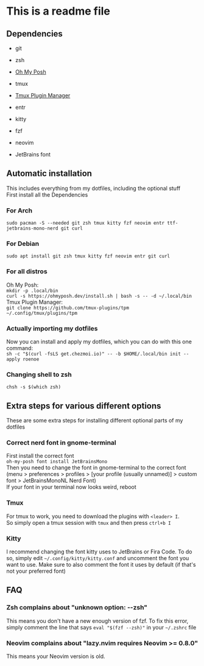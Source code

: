 # This is a readme file

## Dependencies
* git
* zsh
* [Oh My Posh](https://ohmyposh.dev/docs/installation/linux)

* tmux
* [Tmux Plugin Manager](https://github.com/tmux-plugins/tpm)
* entr
* kitty
* fzf
* neovim
* JetBrains font

## Automatic installation
This includes everything from my dotfiles, including the optional stuff\
First install all the Dependencies

### For Arch
`sudo pacman -S --needed git zsh tmux kitty fzf neovim entr ttf-jetbrains-mono-nerd git curl`

### For Debian
`sudo apt install git zsh tmux kitty fzf neovim entr git curl`

### For all distros
Oh My Posh:\
`mkdir -p .local/bin`\
`curl -s https://ohmyposh.dev/install.sh | bash -s -- -d ~/.local/bin`\
Tmux Plugin Manager:\
`git clone https://github.com/tmux-plugins/tpm ~/.config/tmux/plugins/tpm`

### Actually importing my dotfiles
Now you can install and apply my dotfiles, which you can do with this one command:\
`sh -c "$(curl -fsLS get.chezmoi.io)" -- -b $HOME/.local/bin init --apply roenoe`

### Changing shell to zsh
`chsh -s $(which zsh)`

## Extra steps for various different options
These are some extra steps for installing different optional parts of my dotfiles

### Correct nerd font in gnome-terminal
First install the correct font\
`oh-my-posh font install JetBrainsMono`\
Then you need to change the font in gnome-terminal to the correct font (menu > preferences > profiles > \[your profile (usually unnamed)\] > custom font > JetBrainsMonoNL Nerd Font)\
If your font in your terminal now looks weird, reboot

### Tmux
For tmux to work, you need to download the plugins with `<leader> I`.\
So simply open a tmux session with `tmux` and then press `ctrl+b I`

### Kitty
I recommend changing the font kitty uses to JetBrains or Fira Code. To do so, simply edit `~/.config/kitty/kitty.conf` and uncomment the font you want to use. Make sure to also comment the font it uses by default (if that's not your preferred font)

## FAQ
### Zsh complains about "unknown option: --zsh"
This means you don't have a new enough version of fzf. To fix this error, simply comment the line that says `eval "$(fzf --zsh)"` in your `~/.zshrc` file

### Neovim complains about "lazy.nvim requires Neovim >= 0.8.0"
This means your Neovim version is old.
